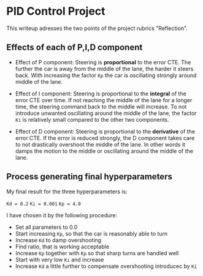 # PID Control Project #

This writeup adresses the two points of the project rubrics "Reflection".

## Effects of each of P,I,D component

- Effect of P component: Steering is **proportional** to the error CTE. The further the car is away from the middle of the lane, the harder it steers back. With increasing the factor `Kp` the car is oscillating strongly around middle of the lane.

- Effect of I component: Steering is proportional to the **integral** of the error CTE over time. If not reaching the middle of the lane for a longer time, the steering command back to the middle will increase. To not introduce unwanted oscillating around the middle of the lane, the factor `Ki` is relatively small compared to the other two components.

- Effect of D component: Steering is proportional to the **derivative** of the error CTE. If the error is reduced strongly, the D component takes care to not drastically overshoot the middle of the lane. In other words it damps the motion to the middle or oscillating around the middle of the lane.

## Process generating final hyperparameters

My final result for the three hyperparameters is:

`Kd = 0.2`
`Ki = 0.001`
`Kp = 4.0`

I have chosen it by the following procedure:

* Set all parameters to 0.0
* Start increasing `Kp`, so that the car is reasonably able to turn
* Increase `Kd` to damp overshooting
* Find ratio, that is working acceptable
* Increase `Kp` together with `Kp` so that sharp turns are handled well
* Start with very low `Ki` and increase
* Increase `Kd` a little further to compensate overshooting introducec by `Ki`
